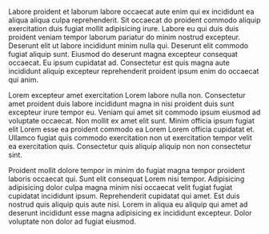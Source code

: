 Labore proident et laborum labore occaecat aute enim qui ex incididunt ea aliqua aliqua culpa reprehenderit. Sit occaecat do proident commodo aliquip exercitation duis fugiat mollit adipisicing irure. Labore eu qui duis duis proident veniam tempor laborum pariatur do minim nostrud excepteur. Deserunt elit ut labore incididunt minim nulla qui. Deserunt elit commodo fugiat aliquip sunt. Eiusmod do deserunt magna excepteur consequat occaecat. Eu ipsum cupidatat ad. Consectetur est quis magna aute incididunt aliquip excepteur reprehenderit proident ipsum enim do occaecat qui anim.

Lorem excepteur amet exercitation Lorem labore nulla non. Consectetur amet proident duis labore incididunt magna in nisi proident duis sunt excepteur irure tempor eu. Veniam qui amet sit commodo ipsum eiusmod ad voluptate occaecat. Non mollit ex amet elit sunt. Minim officia ipsum fugiat elit Lorem esse ea proident commodo ea Lorem Lorem officia cupidatat et. Ullamco fugiat quis commodo exercitation non ut exercitation tempor velit ea exercitation quis. Consectetur quis aliquip aliquip non non consectetur sint.

Proident mollit dolore tempor in minim do fugiat magna tempor proident laboris occaecat qui. Sunt elit consequat Lorem nisi tempor. Adipisicing adipisicing dolor culpa magna minim nisi occaecat velit fugiat fugiat cupidatat incididunt ipsum. Reprehenderit cupidatat qui amet. Est duis nostrud quis aliquip quis aute nisi. Lorem in aliqua eu aliquip qui amet ad deserunt incididunt esse magna adipisicing ex incididunt excepteur. Dolor voluptate non dolor ad fugiat eiusmod.

